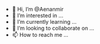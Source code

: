 - 👋 Hi, I’m @Aenanmir
- 👀 I’m interested in ...
- 🌱 I’m currently learning ...
- 💞️ I’m looking to collaborate on ...
- 📫 How to reach me ...

<!---
Aenanmir/Aenanmir is a ✨ special ✨ repository because its `README.md` (this file) appears on your GitHub profile.
You can click the Preview link to take a look at your changes.
--->
